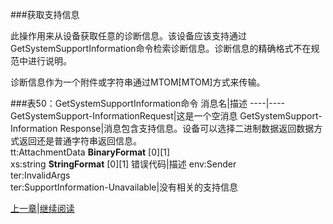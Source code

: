 ###获取支持信息

此操作用来从设备获取任意的诊断信息。该设备应该支持通过GetSystemSupportInformation命令检索诊断信息。诊断信息的精确格式不在规范中进行说明。

诊断信息作为一个附件或字符串通过MTOM[MTOM]方式来传输。

###表50：GetSystemSupportInformation命令
消息名|描述
----|----
GetSystemSupport-InformationRequest|这是一个空消息
GetSystemSupport-Information Response|消息包含支持信息。设备可以选择二进制数据返回数据方式返回还是普通字符串返回信息。 <br />tt:AttachmentData **BinaryFormat** [0][1]<br />xs:string **StringFormat** [0][1]
错误代码|描述
env:Sender<br />ter:InvalidArgs<br />ter:SupportInformation-Unavailable|没有相关的支持信息




[上一章](08.03.11.md)|[继续阅读](08.03.13.md)





